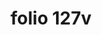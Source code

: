 ---
layout: edition
title: folio 127v
manuscript: Turin, Biblioteca Nazionale, MS N.III.19
sigla: T
iip: t127v.tif
milestone: 254
---
